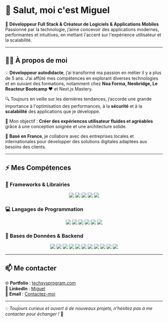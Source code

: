 # 👋 Salut, moi c'est Miguel 

🚀 **Développeur Full Stack & Créateur de Logiciels & Applications Mobiles**  
Passionné par la technologie, j’aime concevoir des applications modernes, performantes et intuitives, en mettant l'accent sur l'expérience utilisateur et la scalabilité.  

---

## 🧑‍💻 À propos de moi  

💡 **Développeur autodidacte**, j’ai transformé ma passion en métier il y a plus de 5 ans. J’ai affûté mes compétences en explorant diverses technologies et en suivant des formations, notamment chez **Noa Forma, Neobridge, Le Reacteur Bootcamp ❤️** et Next.js Mastery.  

🔍 Toujours en veille sur les dernières tendances, j’accorde une grande importance à l'optimisation des performances, à la **sécurité** et à la **scalabilité** des applications que je développe.  

🎯 Mon objectif : **Créer des expériences utilisateur fluides et agréables** grâce à une conception soignée et une architecture solide.  

📍 **Basé en France**, je collabore avec des entreprises locales et internationales pour développer des solutions digitales adaptées aux besoins des clients.  

---

## ⚡ Mes Compétences  

### 🚀 Frameworks & Librairies  
<p align="center">
  <img src="https://img.shields.io/badge/Next.js-000000?style=for-the-badge&logo=nextdotjs&logoColor=white">
  <img src="https://img.shields.io/badge/React.js-20232A?style=for-the-badge&logo=react&logoColor=61DAFB">
  <img src="https://img.shields.io/badge/React_Native-20232A?style=for-the-badge&logo=react&logoColor=61DAFB">
  <img src="https://img.shields.io/badge/Vite.js-646CFF?style=for-the-badge&logo=vite&logoColor=white">
  <img src="https://img.shields.io/badge/Tailwind_CSS-06B6D4?style=for-the-badge&logo=tailwindcss&logoColor=white">
</p>

### 💻 Langages de Programmation  
<p align="center">
  <img src="https://img.shields.io/badge/TypeScript-3178C6?style=for-the-badge&logo=typescript&logoColor=white">
  <img src="https://img.shields.io/badge/JavaScript-F7DF1E?style=for-the-badge&logo=javascript&logoColor=black">
  <img src="https://img.shields.io/badge/Python-3776AB?style=for-the-badge&logo=python&logoColor=white">
  <img src="https://img.shields.io/badge/WinDev-F5C211?style=for-the-badge">
  <img src="https://img.shields.io/badge/C%2B%2B-00599C?style=for-the-badge&logo=c%2B%2B&logoColor=white">
  <img src="https://img.shields.io/badge/PHP-777BB4?style=for-the-badge&logo=php&logoColor=white">
</p>

### 🔧 Bases de Données & Backend  
<p align="center">
  <img src="https://img.shields.io/badge/Node.js-339933?style=for-the-badge&logo=nodedotjs&logoColor=white">
  <img src="https://img.shields.io/badge/Express.js-000000?style=for-the-badge&logo=express&logoColor=white">
  <img src="https://img.shields.io/badge/MySQL-4479A1?style=for-the-badge&logo=mysql&logoColor=white">
  <img src="https://img.shields.io/badge/MongoDB-47A248?style=for-the-badge&logo=mongodb&logoColor=white">
  <img src="https://img.shields.io/badge/PostgreSQL-316192?style=for-the-badge&logo=postgresql&logoColor=white">
  <img src="https://img.shields.io/badge/SQLite-003B57?style=for-the-badge&logo=sqlite&logoColor=white">
  <img src="https://img.shields.io/badge/Drizzle-2B2B2B?style=for-the-badge">
  <img src="https://img.shields.io/badge/Prisma-2D3748?style=for-the-badge&logo=prisma&logoColor=white">
  <img src="https://img.shields.io/badge/OAuth%20%26%20JWT-3D3D3D?style=for-the-badge">
  <img src="https://img.shields.io/badge/Strapi-2F2E8B?style=for-the-badge&logo=strapi&logoColor=white">
  <img src="https://img.shields.io/badge/Clerk-4253AF?style=for-the-badge&logo=clerk&logoColor=white">
</p>

---

## 📫 Me contacter  
🌐 **Portfolio** : [techsysprogram.com](https://techsysprogram.com)  
💼 **LinkedIn** : [Miguel](https://www.linkedin.com/in/miguel-bellota-157144194/)  
📩 **Email** : [Contactez-moi](mailto:contact@techsysprogram.com)   

---

💡 *Toujours curieux et ouvert à de nouveaux projets, n’hésitez pas à me contacter pour échanger !* 🚀

